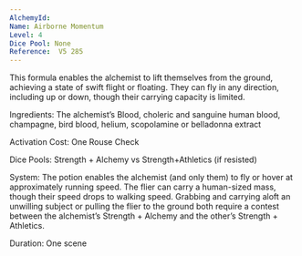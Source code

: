 ```yaml
---
AlchemyId: 
Name: Airborne Momentum
Level: 4
Dice Pool: None
Reference:  V5 285
---
```

This formula enables the alchemist to lift themselves from the ground, achieving a state of swift flight or floating. They can fly in any direction, including up or down, though their carrying capacity is limited.     

Ingredients: The alchemist’s Blood, choleric and sanguine human blood, champagne, bird blood, helium, scopolamine or belladonna extract     

Activation Cost: One Rouse Check     

Dice Pools: Strength + Alchemy vs Strength+Athletics (if resisted)     

System: The potion enables the alchemist (and only them) to fly or hover at approximately running speed. The flier can carry a human-sized mass, though their speed drops to walking speed. Grabbing and carrying aloft an unwilling subject or pulling the flier to the ground both require a contest between the alchemist’s Strength + Alchemy and the other’s Strength + Athletics.     

Duration: One scene